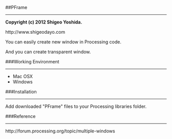 ##PFrame


---

**Copyright \(c\) 2012 Shigeo Yoshida\.**

http://www\.shigeodayo\.com

You can easily create new window in Processing code\.

And you can create transparent window\.

###Working Environment


---

- Mac OSX
- Windows

###Installation


---

Add downloaded "PFrame" files to your Processing libraries folder\.

###Reference


---

http://forum\.processing\.org/topic/multiple\-windows

